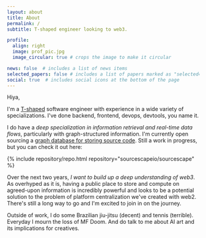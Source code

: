 ```yaml
---
layout: about
title: About
permalink: /
subtitle: T-shaped engineer looking to web3.

profile:
  align: right
  image: prof_pic.jpg
  image_circular: true # crops the image to make it circular

news: false  # includes a list of news items
selected_papers: false # includes a list of papers marked as "selected={true}"
social: true  # includes social icons at the bottom of the page
---
```


Hiya,

I'm a [T-shaped](https://en.wikipedia.org/wiki/T-shaped_skills) software engineer with experience in a wide variety of specializations. I've done backend, frontend, devops, devtools, you name it.

I do have a *deep specialization in information retrieval and real-time data flows*, particularly with graph-structured information. I'm currently open sourcing a [graph database for storing source code](https://docs.sourcescape.io). Still a work in progress, but you can check it out here:

{% include repository/repo.html repository="sourcescapeio/sourcescape" %}

Over the next two years, *I want to build up a deep understanding of web3*. As overhyped as it is, having a public place to store and compute on agreed-upon information is incredibly powerful and looks to be a potential solution to the problem of platform centralization we've created with web2. There's still a long way to go and I'm excited to join in on the journey.

Outside of work, I do some Brazilian jiu-jitsu (decent) and tennis (terrible). Everyday I mourn the loss of MF Doom. And do talk to me about AI art and its implications for creatives.
